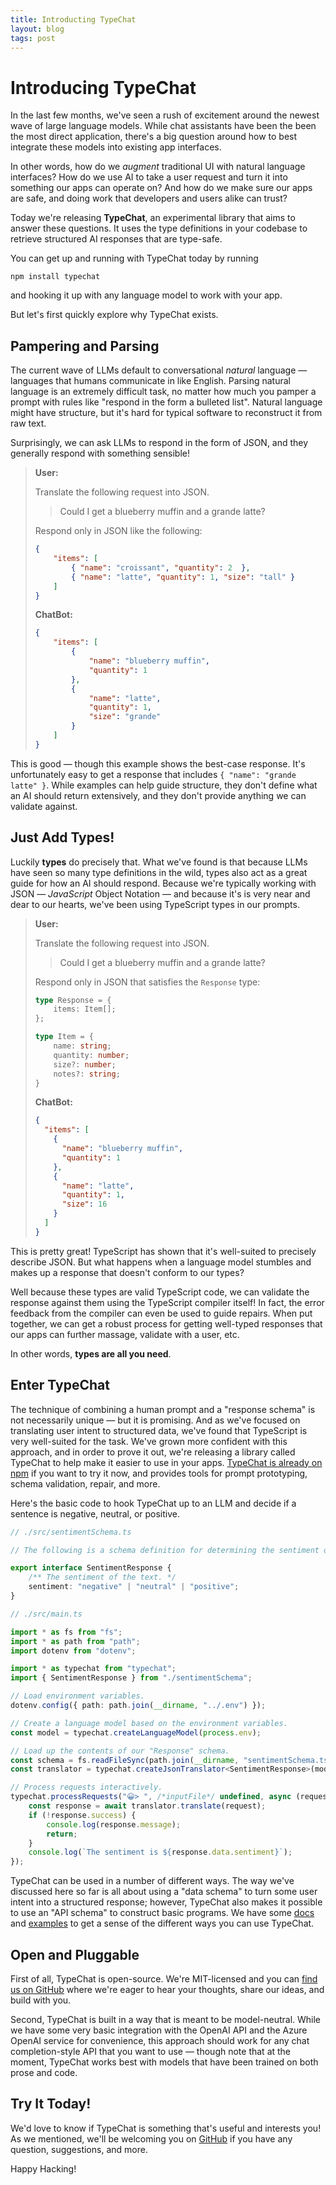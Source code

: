 ```yaml
---
title: Introducting TypeChat
layout: blog
tags: post
---
```


# Introducing TypeChat

In the last few months, we've seen a rush of excitement around the newest wave of large language models.
While chat assistants have been the been the most direct application, there's a big question around how to best integrate these models into existing app interfaces.

In other words, how do we *augment* traditional UI with natural language interfaces?
How do we use AI to take a user request and turn it into something our apps can operate on?
And how do we make sure our apps are safe, and doing work that developers and users alike can trust?

Today we're releasing **TypeChat**, an experimental library that aims to answer these questions.
It uses the type definitions in your codebase to retrieve structured AI responses that are type-safe.

You can get up and running with TypeChat today by running

```
npm install typechat
```

and hooking it up with any language model to work with your app.

But let's first quickly explore why TypeChat exists.

## Pampering and Parsing

The current wave of LLMs default to conversational *natural* language — languages that humans communicate in like English.
Parsing natural language is an extremely difficult task, no matter how much you pamper a prompt with rules like "respond in the form a bulleted list".
Natural language might have structure, but it's hard for typical software to reconstruct it from raw text.

Surprisingly, we can ask LLMs to respond in the form of JSON, and they generally respond with something sensible!

> **User:**
> 
> Translate the following request into JSON.
> 
> > Could I get a blueberry muffin and a grande latte?
> 
> Respond only in JSON like the following:
> 
> ```json
> {
>     "items": [
>         { "name": "croissant", "quantity": 2  },
>         { "name": "latte", "quantity": 1, "size": "tall" }
>     ]
> }
> ```
> 
> **ChatBot:**
> 
> ```json
> {
>     "items": [
>         {
>             "name": "blueberry muffin",
>             "quantity": 1
>         },
>         {
>             "name": "latte",
>             "quantity": 1,
>             "size": "grande"
>         }
>     ]
> }
> ```

This is good — though this example shows the best-case response.
It's unfortunately easy to get a response that includes `{ "name": "grande latte" }`.
While examples can help guide structure, they don't define what an AI should return extensively, and they don't provide anything we can validate against.

## Just Add Types!

Luckily **types** do precisely that.
What we've found is that because LLMs have seen so many type definitions in the wild, types also act as a great guide for how an AI should respond.
Because we're typically working with JSON — *JavaScript* Object Notation — and because it's is very near and dear to our hearts, we've been using TypeScript types in our prompts.

> **User:**
> 
> Translate the following request into JSON.
> 
> > Could I get a blueberry muffin and a grande latte?
> 
> Respond only in JSON that satisfies the `Response` type:
> 
> ```ts
> type Response = {
>     items: Item[];
> };
> 
> type Item = {
>     name: string;
>     quantity: number;
>     size?: number;
>     notes?: string;
> }
> ```
>
> **ChatBot:**
>
> ```json
> {
>   "items": [
>     {
>       "name": "blueberry muffin",
>       "quantity": 1
>     },
>     {
>       "name": "latte",
>       "quantity": 1,
>       "size": 16
>     }
>   ]
> }
> ```

This is pretty great!
TypeScript has shown that it's well-suited to precisely describe JSON.
But what happens when a language model stumbles and makes up a response that doesn't conform to our types?

Well because these types are valid TypeScript code, we can validate the response against them using the TypeScript compiler itself!
In fact, the error feedback from the compiler can even be used to guide repairs.
When put together, we can get a robust process for getting well-typed responses that our apps can further massage, validate with a user, etc.

In other words, **types are all you need**.

## Enter TypeChat

The technique of combining a human prompt and a "response schema" is not necessarily unique — but it is promising.
And as we've focused on translating user intent to structured data, we've found that TypeScript is very well-suited for the task.
We've grown more confident with this approach, and in order to prove it out, we're releasing a library called TypeChat to help make it easier to use in your apps.
[TypeChat is already on npm](https://npmjs.com/package/typechat) if you want to try it now, and provides tools for prompt prototyping, schema validation, repair, and more.

Here's the basic code to hook TypeChat up to an LLM and decide if a sentence is negative, neutral, or positive.

```ts
// ./src/sentimentSchema.ts

// The following is a schema definition for determining the sentiment of a some user input.

export interface SentimentResponse {
    /** The sentiment of the text. */
    sentiment: "negative" | "neutral" | "positive";
}
```

```ts
// ./src/main.ts

import * as fs from "fs";
import * as path from "path";
import dotenv from "dotenv";

import * as typechat from "typechat";
import { SentimentResponse } from "./sentimentSchema";

// Load environment variables.
dotenv.config({ path: path.join(__dirname, "../.env") });

// Create a language model based on the environment variables.
const model = typechat.createLanguageModel(process.env);

// Load up the contents of our "Response" schema.
const schema = fs.readFileSync(path.join(__dirname, "sentimentSchema.ts"), "utf8");
const translator = typechat.createJsonTranslator<SentimentResponse>(model, schema, "SentimentResponse");

// Process requests interactively.
typechat.processRequests("😀> ", /*inputFile*/ undefined, async (request) => {
    const response = await translator.translate(request);
    if (!response.success) {
        console.log(response.message);
        return;
    }
    console.log(`The sentiment is ${response.data.sentiment}`);
});
```

TypeChat can be used in a number of different ways.
The way we've discussed here so far is all about using a "data schema" to turn some user intent into a structured response;
however, TypeChat also makes it possible to use an "API schema" to construct basic programs.
We have some [docs](/docs/) and [examples](/docs/examples/) to get a sense of the different ways you can use TypeChat.

## Open and Pluggable

First of all, TypeChat is open-source.
We're MIT-licensed and you can [find us on GitHub](https://github.com/Microsoft/TypeChat) where we're eager to hear your thoughts, share our ideas, and build with you.

Second, TypeChat is built in a way that is meant to be model-neutral.
While we have some very basic integration with the OpenAI API and the Azure OpenAI service for convenience, this approach should work for any chat completion-style API that you want to use — though note that at the moment, TypeChat works best with models that have been trained on both prose and code.

## Try It Today!

We'd love to know if TypeChat is something that's useful and interests you!
As we mentioned, we'll be welcoming you on [GitHub](https://github.com/Microsoft/TypeChat) if you have any question, suggestions, and more.

Happy Hacking!
